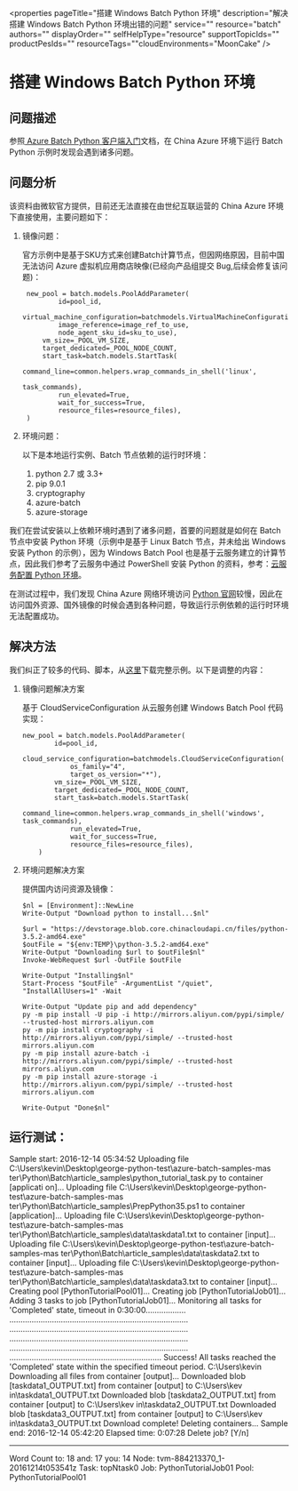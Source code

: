 <properties 
	pageTitle="搭建 Windows Batch Python 环境" 
	description="解决搭建 Windows Batch Python 环境出错的问题" 
	service=""
	resource="batch"
	authors=""
	displayOrder=""
	selfHelpType="resource"
    supportTopicIds=""
    productPesIds=""
    resourceTags=""​
    cloudEnvironments="MoonCake" 
/>
<tags 
	ms.service="batch-aog"
	ms.date="" 
	wacn.date="1/12/2016"
/>
# 搭建 Windows Batch Python 环境

## **问题描述**

参照[ Azure Batch Python 客户端入门](/documentation/articles/batch-python-tutorial)文档，在 China Azure 环境下运行 Batch Python 示例时发现会遇到诸多问题。

## **问题分析**

该资料由微软官方提供，目前还无法直接在由世纪互联运营的 China Azure 环境下直接使用，主要问题如下：

1. 镜像问题：

	官方示例中是基于SKU方式来创建Batch计算节点，但因网络原因，目前中国无法访问 Azure 虚拟机应用商店映像(已经向产品组提交 Bug,后续会修复该问题)：

	    new_pool = batch.models.PoolAddParameter(
	            id=pool_id,
	        virtual_machine_configuration=batchmodels.VirtualMachineConfiguration(
	            image_reference=image_ref_to_use,
	            node_agent_sku_id=sku_to_use),
	        vm_size=_POOL_VM_SIZE,
	        target_dedicated=_POOL_NODE_COUNT,
	        start_task=batch.models.StartTask(
	            command_line=common.helpers.wrap_commands_in_shell('linux',
	                                                               task_commands),
	            run_elevated=True,
	            wait_for_success=True,
	            resource_files=resource_files),
	    )

2. 环境问题：

	以下是本地运行实例、Batch 节点依赖的运行时环境：

	1. python 2.7 或 3.3+ 
	2. pip 9.0.1  
	3. cryptography
	4. azure-batch
	5. azure-storage  

我们在尝试安装以上依赖环境时遇到了诸多问题，首要的问题就是如何在 Batch 节点中安装 Python 环境（示例中是基于 Linux Batch 节点，并未给出 Windows 安装 Python 的示例），因为 Windows Batch Pool 也是基于云服务建立的计算节点，因此我们参考了云服务中通过 PowerShell 安装 Python 的资料，参考：[云服务配置 Python 环境](/documentation/articles/cloud-services-python-ptvs)。

在测试过程中，我们发现 China Azure 网络环境访问 [Python 官网](https://www.python.org/)较慢，因此在访问国外资源、国外镜像的时候会遇到各种问题，导致运行示例依赖的运行时环境无法配置成功。

## **解决方法**

我们纠正了较多的代码、脚本，从[这里](https://github.com/hello-azure/azure-batch-windows-sample/)下载完整示例。以下是调整的内容：

1.	镜像问题解决方案

	基于 CloudServiceConfiguration 从云服务创建 Windows Batch Pool 代码实现：

		new_pool = batch.models.PoolAddParameter(
		        id=pool_id,
		        cloud_service_configuration=batchmodels.CloudServiceConfiguration(
		            os_family="4",
		            target_os_version="*"),
		        vm_size=_POOL_VM_SIZE,
		        target_dedicated=_POOL_NODE_COUNT,
		        start_task=batch.models.StartTask(
		            command_line=common.helpers.wrap_commands_in_shell('windows', task_commands),
		            run_elevated=True,
		            wait_for_success=True,
		            resource_files=resource_files),
		    )

2.	环境问题解决方案

	提供国内访问资源及镜像：
	
		$nl = [Environment]::NewLine
		Write-Output "Download python to install...$nl"
		
		$url = "https://devstorage.blob.core.chinacloudapi.cn/files/python-3.5.2-amd64.exe"
		$outFile = "${env:TEMP}\python-3.5.2-amd64.exe"
		Write-Output "Downloading $url to $outFile$nl"
		Invoke-WebRequest $url -OutFile $outFile
		
		Write-Output "Installing$nl"
		Start-Process "$outFile" -ArgumentList "/quiet", "InstallAllUsers=1" -Wait
		
		Write-Output "Update pip and add dependency"
		py -m pip install -U pip -i http://mirrors.aliyun.com/pypi/simple/ --trusted-host mirrors.aliyun.com 
		py -m pip install cryptography -i http://mirrors.aliyun.com/pypi/simple/ --trusted-host mirrors.aliyun.com
		py -m pip install azure-batch -i http://mirrors.aliyun.com/pypi/simple/ --trusted-host mirrors.aliyun.com
		py -m pip install azure-storage -i http://mirrors.aliyun.com/pypi/simple/ --trusted-host mirrors.aliyun.com
		
		Write-Output "Done$nl" 

## 运行测试：

Sample start: 2016-12-14 05:34:52
Uploading file C:\Users\kevin\Desktop\george-python-test\azure-batch-samples-mas ter\Python\Batch\article_samples\python_tutorial_task.py to container [applicati on]... Uploading file C:\Users\kevin\Desktop\george-python-test\azure-batch-samples-mas ter\Python\Batch\article_samples\PrepPython35.ps1 to container [application]... Uploading file C:\Users\kevin\Desktop\george-python-test\azure-batch-samples-mas ter\Python\Batch\article_samples\data\taskdata1.txt to container [input]... Uploading file C:\Users\kevin\Desktop\george-python-test\azure-batch-samples-mas ter\Python\Batch\article_samples\data\taskdata2.txt to container [input]... Uploading file C:\Users\kevin\Desktop\george-python-test\azure-batch-samples-mas ter\Python\Batch\article_samples\data\taskdata3.txt to container [input]... Creating pool [PythonTutorialPool01]... Creating job [PythonTutorialJob01]... Adding 3 tasks to job [PythonTutorialJob01]... Monitoring all tasks for 'Completed' state, timeout in 0:30:00.................. ................................................................................ ................................................................................ ................................................................................ ................................................................................ .................................................................... Success! All tasks reached the 'Completed' state within the specified timeout period. C:\Users\kevin Downloading all files from container [output]... Downloaded blob [taskdata1_OUTPUT.txt] from container [output] to C:\Users\kev in\taskdata1_OUTPUT.txt Downloaded blob [taskdata2_OUTPUT.txt] from container [output] to C:\Users\kev in\taskdata2_OUTPUT.txt Downloaded blob [taskdata3_OUTPUT.txt] from container [output] to C:\Users\kev in\taskdata3_OUTPUT.txt Download complete! Deleting containers...
Sample end: 2016-12-14 05:42:20 Elapsed time: 0:07:28
Delete job? [Y/n]
________________________________________
Word Count
to: 18 and: 17 you: 14
Node: tvm-884213370_1-20161214t053541z Task: topNtask0 Job: PythonTutorialJob01 Pool: PythonTutorialPool01
